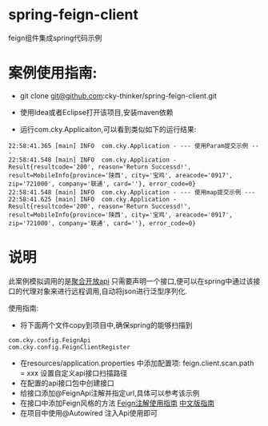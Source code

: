 # spring-feign-client
feign组件集成spring代码示例

# 案例使用指南:

- git clone git@github.com:cky-thinker/spring-feign-client.git

- 使用Idea或者Eclipse打开该项目,安装maven依赖

- 运行com.cky.Applicaiton,可以看到类似如下的运行结果:

```
22:58:41.365 [main] INFO  com.cky.Application - --- 使用Param提交示例 ---
22:58:41.548 [main] INFO  com.cky.Application - Result{resultcode='200', reason='Return Successd!', result=MobileInfo{province='陕西', city='宝鸡', areacode='0917', zip='721000', company='联通', card=''}, error_code=0}
22:58:41.548 [main] INFO  com.cky.Application - --- 使用map提交示例 ---
22:58:41.625 [main] INFO  com.cky.Application - Result{resultcode='200', reason='Return Successd!', result=MobileInfo{province='陕西', city='宝鸡', areacode='0917', zip='721000', company='联通', card=''}, error_code=0}
```

# 说明
此案例模拟调用的是[聚合开放api](www.juhe.cn)
只需要声明一个接口,便可以在spring中通过该接口的代理对象来进行远程调用,自动将json进行泛型序列化.

使用指南:
- 将下面两个文件copy到项目中,确保spring的能够扫描到
```
com.cky.config.FeignApi
com.cky.config.FeignClientRegister
```
- 在resources/application.properties 中添加配置项: feign.client.scan.path = xxx 设置自定义api接口扫描路径
- 在配置的api接口包中创建接口
- 给接口添加@FeignApi注解并指定url,具体可以参考该示例
- 在接口中添加Feign风格的方法 [Feign注解使用指南](https://github.com/OpenFeign/feign)   [中文版指南](https://www.cnblogs.com/chenkeyu/p/9017996.html)
- 在项目中使用@Autowired 注入Api使用即可

